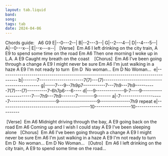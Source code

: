 ```yaml
---
layout: tab.liquid
band:
song:
tags: tab
date: 2024-04-06
---
```

Chords guide:     A6  G9 E|--0---2--| B|--2---3--| G|--2---4--| D|--4---5--| A|--0---x--| E|--x---x--|   [Verse]  Em                     A6 I left drinking on the city train, A                         E9 to spend some time on the road Em                      A6 Then one morning I woke up in L.A. A                       E9 Caught my breath on the coast    [Chorus]  Em                        A6 I've been going through a change A                E9 I might never be sure Em                    A6 I'm just walking in a haze A                E9 I'm not ready to turn  Em           D          No woman... Em           D No Woman...  e|--------------------------------------------------------------------------------------
b|-------7----------------------7(7)---(7)----------------------------------------------
g|-----7---9--7h9p7-----------7---7h9---7h9----------7(7)---(7)----------7-6h7p6---6----
d|---9--------------9-7----9-----------------------7---7h9---7h9-------7--------9-------
a|-7---------------------7-----------------------9-------------------9---------------7h9 repeat
e|--------------------------------------------10------------------10--------------------


 [Verse]  Em                           A6 Midnight driving through the bay, A                 E9 going back on the road Em               A6 Coming up and I wish I could stay A                   E9 I've been sleeping alone   [Chorus]  Em                        A6 I've been going through a change A                E9 I might never be sure Em                     A6 I'm just walking in a haze A                E9 I'm not ready to turn   Em           D          No woman... Em           D No Woman...   [Outro]  Em                     A6 I left drinking on the city train, A                         E9 to spend some time on the road...

